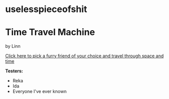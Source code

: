 # uselesspieceofshit

<h1>Time Travel Machine</h1>
<p>by Linn</p>

[Click here to pick a furry friend of your choice and travel through space and
time](https://adoring-cori-4e0432.netlify.app/)

<b>Testers:</b>

<ul>
  <li>Reka</li>
  <li>Ida</li>
  <li>Everyone I've ever known</li>
</ul>
